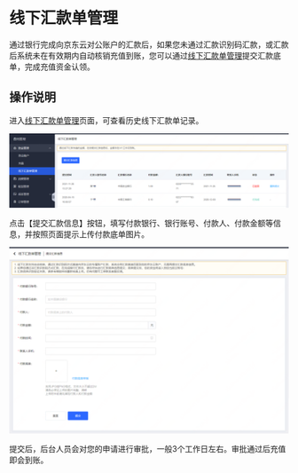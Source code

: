 # 线下汇款单管理

通过银行完成向京东云对公账户的汇款后，如果您未通过汇款识别码汇款，或汇款后系统未在有效期内自动核销充值到账，您可以通过[线下汇款单管理](https://capital.jdcloud.com/cost/capital/remittance)提交汇款底单，完成充值资金认领。

## 操作说明

进入[线下汇款单管理](https://capital.jdcloud.com/cost/capital/remittance)页面，可查看历史线下汇款单记录。

![huikuan0](../../../../image/Charge/huikuan0.png)

点击【提交汇款信息】按钮，填写付款银行、银行账号、付款人、付款金额等信息，并按照页面提示上传付款底单图片。

![huikuan1](../../../../image/Charge/huikuan1.png)

提交后，后台人员会对您的申请进行审批，一般3个工作日左右。审批通过后充值即会到账。
